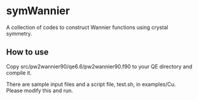 # symWannier

A collection of codes to construct Wannier functions using crystal symmetry.

## How to use

Copy src/pw2wannier90/qe6.6/pw2wannier90.f90 to your QE directory and compile it.

There are sample input files and a script file, test.sh, in examples/Cu.
Please modify this and run.

